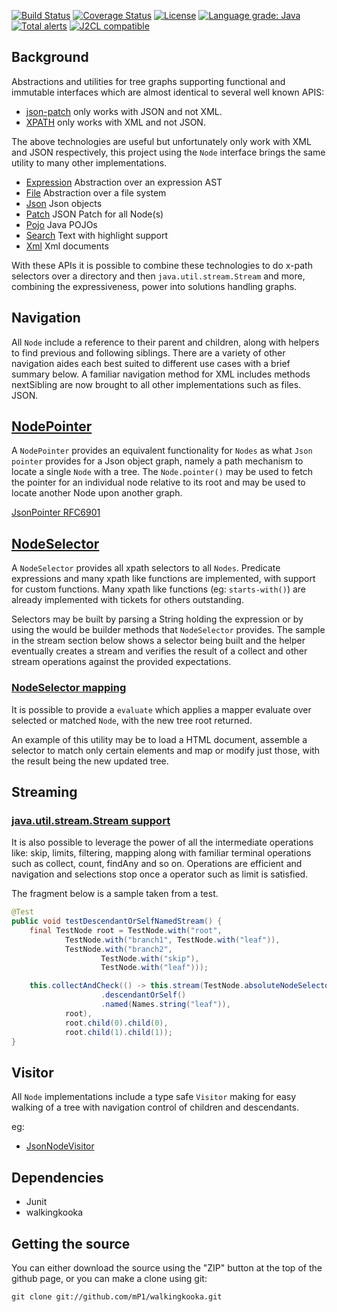 [![Build Status](https://travis-ci.com/mP1/walkingkooka-tree.svg?branch=master)](https://travis-ci.com/mP1/walkingkooka-tree.svg?branch=master)
[![Coverage Status](https://coveralls.io/repos/github/mP1/walkingkooka-tree/badge.svg?branch=master)](https://coveralls.io/github/mP1/walkingkooka-tree?branch=master)
[![License](https://img.shields.io/badge/License-Apache%202.0-blue.svg)](https://opensource.org/licenses/Apache-2.0)
[![Language grade: Java](https://img.shields.io/lgtm/grade/java/g/mP1/walkingkooka-tree.svg?logo=lgtm&logoWidth=18)](https://lgtm.com/projects/g/mP1/walkingkooka-tree/context:java)
[![Total alerts](https://img.shields.io/lgtm/alerts/g/mP1/walkingkooka-tree.svg?logo=lgtm&logoWidth=18)](https://lgtm.com/projects/g/mP1/walkingkooka-tree/alerts/)
[![J2CL compatible](https://img.shields.io/badge/J2CL-compatible-brightgreen.svg)](https://github.com/mP1/j2cl-central)



## Background

Abstractions and utilities for tree graphs supporting functional and immutable interfaces which are almost identical to several well known APIS:

- [json-patch](http://jsonpatch.com) only works with JSON and not XML.
- [XPATH](https://en.wikipedia.org/wiki/XPath) only works with XML and not JSON.

The above technologies are useful but unfortunately only work with XML and JSON respectively, this project using the `Node` interface brings the same
utility to many other implementations.

- [Expression](https://github.com/mP1/walkingkooka-tree/tree/master/src/main/java/walkingkooka/tree/expression) Abstraction over an expression AST
- [File](https://github.com/mP1/walkingkooka-tree-file/tree/master/src/main/java/walkingkooka/tree/file) Abstraction over a file system
- [Json](https://github.com/mP1/walkingkooka-tree-json/tree/master/src/main/java/walkingkooka/tree/json) Json objects
- [Patch](https://github.com/mP1/walkingkooka-tree-patch/tree/master/src/main/java/walkingkooka/tree/patch) JSON Patch for all Node(s)
- [Pojo](https://github.com/mP1/walkingkooka-tree-pojo/tree/master/src/main/java/walkingkooka/tree/pojo) Java POJOs
- [Search](https://github.com/mP1/walkingkooka-tree-search/tree/master/src/main/java/walkingkooka/tree/search) Text with highlight support
- [Xml](https://github.com/mP1/walkingkooka-tree-xml/tree/master/src/main/java/walkingkooka/tree/xml) Xml documents

With these APIs it is possible to combine these technologies to do x-path selectors over a directory and then `java.util.stream.Stream` and more,
combining the expressiveness, power into solutions handling graphs.



## Navigation
All `Node` include a reference to their parent and children, along with helpers to find previous and following siblings.
There are a variety of other navigation aides each best suited to different use cases with a brief summary below. A familiar
navigation method for XML includes methods nextSibling are now brought to all other implementations such as files. JSON.



## [NodePointer](https://github.com/mP1/walkingkooka/blob/master/src/main/java/walkingkooka/tree/pointer/NodePointer.java)
A `NodePointer` provides an equivalent functionality for `Nodes` as what `Json pointer` provides for a Json object graph,
namely a path mechanism to locate a single `Node` with a tree. The `Node.pointer()` may be used to fetch the pointer for
an individual node relative to its root and may be used to locate another Node upon another graph.

[JsonPointer RFC6901](https://tools.ietf.org/html/rfc6901)



## [NodeSelector](https://github.com/mP1/walkingkooka-tree/blob/master/src/main/java/walkingkooka/tree/select/NodeSelector.java) 
A `NodeSelector` provides all xpath selectors to all `Nodes`. Predicate expressions and many xpath like functions are
implemented, with support for custom functions. Many xpath like functions (eg: `starts-with()`) are already implemented
with tickets for others outstanding.

Selectors may be built by parsing a String holding the expression or by using the would be builder methods that
`NodeSelector` provides. The sample in the stream section below shows a selector being built and the helper
eventually creates a stream and verifies the result of a collect and other stream operations against the provided expectations.

### [NodeSelector mapping](https://github.com/mP1/walkingkooka-tree/blob/master/src/main/java/walkingkooka/tree/select/NodeSelectorContexts.java#L41) 
It is possible to provide a `evaluate` which applies a mapper evaluate over selected or matched `Node`, with the new
tree root returned.

An example of this utility may be to load a HTML document, assemble a selector to match only certain elements and map or
modify just those, with the result being the new updated tree.



## Streaming

### [java.util.stream.Stream support](https://github.com/mP1/walkingkooka-tree/blob/master/src/main/java/walkingkooka/tree/select/NodeSelector.java#L446)
It is also possible to leverage the power of all the intermediate operations like: skip, limits, filtering, mapping
along with familiar terminal operations such as collect, count, findAny and so on. Operations are efficient and navigation
and selections stop once a operator such as limit is satisfied.

The fragment below is a sample taken from a test.

```java
@Test
public void testDescendantOrSelfNamedStream() {
    final TestNode root = TestNode.with("root",
            TestNode.with("branch1", TestNode.with("leaf")),
            TestNode.with("branch2",
                    TestNode.with("skip"),
                    TestNode.with("leaf")));

    this.collectAndCheck(() -> this.stream(TestNode.absoluteNodeSelector()
                    .descendantOrSelf()
                    .named(Names.string("leaf")),
            root),
            root.child(0).child(0),
            root.child(1).child(1));
}
```



## Visitor

All `Node` implementations include a type safe `Visitor` making for easy walking of a tree with navigation control of
children and descendants.

eg:
- [JsonNodeVisitor](https://github.com/mP1/walkingkooka-tree-json/blob/master/src/main/java/walkingkooka/tree/json/JsonNode.java)



## Dependencies

- Junit
- walkingkooka



## Getting the source

You can either download the source using the "ZIP" button at the top
of the github page, or you can make a clone using git:

```
git clone git://github.com/mP1/walkingkooka.git
```
